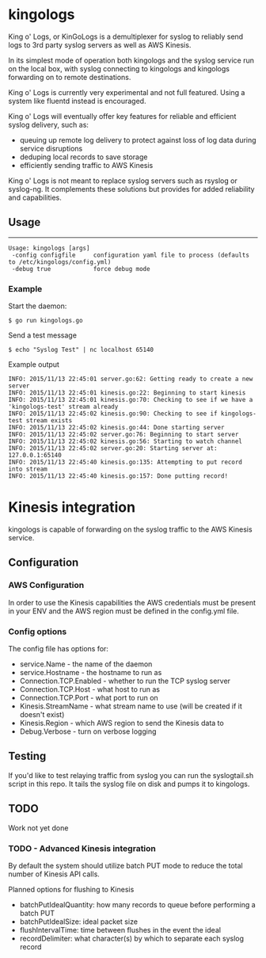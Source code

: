 kingologs
=========

King o' Logs, or KinGoLogs is a demultiplexer for syslog to reliably send logs to 3rd party syslog servers as well as AWS Kinesis.

In its simplest mode of operation both kingologs and the syslog service run on the local box, with syslog connecting to kingologs and kingologs forwarding on to remote destinations.

King o' Logs is currently very experimental and not full featured.  Using a system like fluentd instead is encouraged.

King o' Logs will eventually offer key features for reliable and efficient syslog delivery, such as:
* queuing up remote log delivery to protect against loss of log data during service disruptions
* deduping local records to save storage
* efficiently sending traffic to AWS Kinesis

King o' Logs is not meant to replace syslog servers such as rsyslog or syslog-ng. It complements these solutions but provides for added reliability and capabilities.

## Usage
---
```
Usage: kingologs [args]
 -config configfile     configuration yaml file to process (defaults to /etc/kingologs/config.yml)
 -debug true            force debug mode
```

### Example
Start the daemon:
```
$ go run kingologs.go
```

Send a test message
```
$ echo "Syslog Test" | nc localhost 65140
```

Example output
```
INFO: 2015/11/13 22:45:01 server.go:62: Getting ready to create a new server
INFO: 2015/11/13 22:45:01 kinesis.go:22: Beginning to start kinesis
INFO: 2015/11/13 22:45:01 kinesis.go:70: Checking to see if we have a 'kingologs-test' stream already
INFO: 2015/11/13 22:45:02 kinesis.go:90: Checking to see if kingologs-test stream exists
INFO: 2015/11/13 22:45:02 kinesis.go:44: Done starting server
INFO: 2015/11/13 22:45:02 server.go:76: Beginning to start server
INFO: 2015/11/13 22:45:02 kinesis.go:56: Starting to watch channel
INFO: 2015/11/13 22:45:02 server.go:20: Starting server at: 127.0.0.1:65140
INFO: 2015/11/13 22:45:40 kinesis.go:135: Attempting to put record into stream
INFO: 2015/11/13 22:45:40 kinesis.go:157: Done putting record!
```

# Kinesis integration
kingologs is capable of forwarding on the syslog traffic to the AWS Kinesis service.  

## Configuration

### AWS Configuration
In order to use the Kinesis capabilities the AWS credentials must be present in your ENV and the AWS region must be defined in the config.yml file.

### Config options
The config file has options for:
* service.Name - the name of the daemon
* service.Hostname - the hostname to run as
* Connection.TCP.Enabled - whether to run the TCP syslog server
* Connection.TCP.Host - what host to run as
* Connection.TCP.Port - what port to run on
* Kinesis.StreamName - what stream name to use (will be created if it doesn't exist)
* Kinesis.Region - which AWS region to send the Kinesis data to
* Debug.Verbose - turn on verbose logging

## Testing
If you'd like to test relaying traffic from syslog you can run the syslogtail.sh script in this repo. It tails the syslog file on disk and pumps it to kingologs.

## TODO
Work not yet done

### TODO - Advanced Kinesis integration
By default the system should utilize batch PUT mode to reduce the total number of Kinesis API calls.

Planned options for flushing to Kinesis
* batchPutIdealQuantity:  how many records to queue before performing a batch PUT
* batchPutIdealSize:  ideal packet size
* flushIntervalTime:  time between flushes in the event the ideal
* recordDelimiter: what character(s) by which to separate each syslog record

